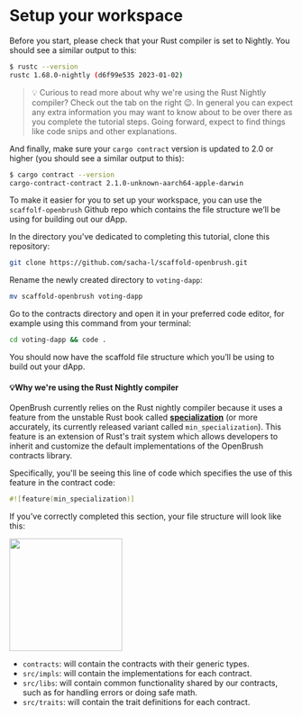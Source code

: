 # Setup your workspace

Before you start, please check that your Rust compiler is set to Nightly.
You should see a similar output to this:

```bash
$ rustc --version
rustc 1.68.0-nightly (d6f99e535 2023-01-02)
```

> 💡 Curious to read more about why we're using the Rust Nightly compiler? Check out the tab on the right 😉. In general you can expect any extra information you may want to know about to be over there as you complete the tutorial steps.  Going forward, expect to find things like code snips and other explanations. 

And finally, make sure your `cargo contract` version is updated to 2.0 or higher (you should see a similar output to this):

```bash
$ cargo contract --version
cargo-contract-contract 2.1.0-unknown-aarch64-apple-darwin
```

To make it easier for you to set up your workspace, you can use the `scaffolf-openbrush` Github repo which contains the file structure we’ll be using for building out our dApp. 

In the directory you've dedicated to completing this tutorial, clone this repository:

```bash
git clone https://github.com/sacha-l/scaffold-openbrush.git
```

Rename the newly created directory to `voting-dapp`:

```bash
mv scaffold-openbrush voting-dapp
```

Go to the contracts directory and open it in your preferred code editor, for example using this command from your terminal:

```bash
cd voting-dapp && code .
```

You should now have the scaffold file structure which you’ll be using to build out your dApp.

<!-- slide:break -->
<!-- tabs:start -->

#### **💡Why we're using the Rust Nightly compiler**

OpenBrush currently relies on the Rust nightly compiler because it uses a feature from the unstable Rust book called [**specialization**](https://doc.rust-lang.org/beta/unstable-book/language-features/min-specialization.html) (or more accurately, its currently released variant called `min_specialization`). 
This feature is an extension of Rust's trait system which allows developers to inherit and customize the default implementations of the OpenBrush contracts library.

Specifically, you'll be seeing this line of code which specifies the use of this feature in the contract code:

```rust
#![feature(min_specialization)]
```

<!-- tabs:end -->

If you've correctly completed this section, your file structure will look like this:

<img src="../assets/file-structure.png" width="200"> 

- `contracts`: will contain the contracts with their generic types.
- `src/impls`: will contain the implementations for each contract.
- `src/libs`: will contain common functionality shared by our contracts, such as for handling errors or doing safe math.
- `src/traits`: will contain the trait definitions for each contract.

